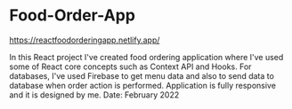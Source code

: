 # Food-Order-App

https://reactfoodorderingapp.netlify.app/

In this React project I've created food ordering application where I've used some of React core concepts such as Context API and Hooks. For databases, I've used Firebase to get menu data and also to send data to database when order action is performed. Application is fully responsive and it is designed by me.
Date: February 2022
